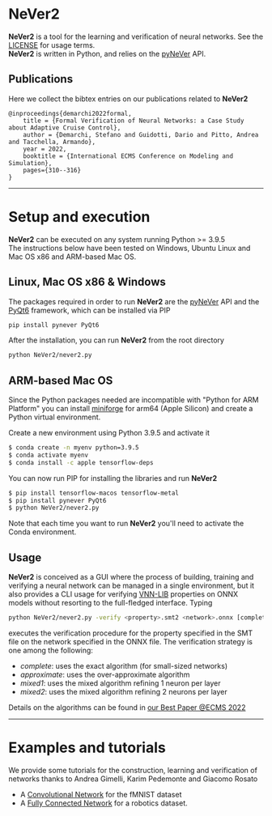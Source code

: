# NeVer2

__NeVer2__ is a tool for the learning and verification of neural networks.
See the [LICENSE](https://github.com/NeVerTools/NeVer2/blob/main/LICENSE.txt) 
for usage terms. \
__NeVer2__ is written in Python, and relies on the 
[pyNeVer](https://www.github.com/nevertools/pynever) API.

## Publications

Here we collect the bibtex entries on our publications related to __NeVer2__

```
@inproceedings{demarchi2022formal,
    title = {Formal Verification of Neural Networks: a Case Study about Adaptive Cruise Control},
	author = {Demarchi, Stefano and Guidotti, Dario and Pitto, Andrea and Tacchella, Armando},
	year = 2022,
	booktitle = {International ECMS Conference on Modeling and Simulation},
	pages={310--316}
}
```

---
# Setup and execution

__NeVer2__ can be executed on any system running Python >= 3.9.5 \
The instructions below have been tested on Windows, 
Ubuntu Linux and Mac OS x86 and ARM-based Mac OS.

## Linux, Mac OS x86 & Windows
The packages required in order to run __NeVer2__ are the [pyNeVer](https://www.github.com/nevertools/pynever) API
and the [PyQt6](https://www.riverbankcomputing.com/software/pyqt/) framework, which can be installed via PIP

```bash
pip install pynever PyQt6
```

After the installation, you can run __NeVer2__ from the root directory

```bash
python NeVer2/never2.py
```

## ARM-based Mac OS

Since the Python packages needed are incompatible with "Python for ARM Platform" you can install 
[miniforge](https://github.com/conda-forge/miniforge) for arm64 (Apple Silicon) and create a Python virtual environment.

Create a new environment using Python 3.9.5 and activate it

```bash
$ conda create -n myenv python=3.9.5
$ conda activate myenv
$ conda install -c apple tensorflow-deps
```

You can now run PIP for installing the libraries and run __NeVer2__

```bash
$ pip install tensorflow-macos tensorflow-metal
$ pip install pynever PyQt6
$ python NeVer2/never2.py
```

Note that each time you want to run __NeVer2__ you'll need to activate the Conda environment.

## Usage

__NeVer2__ is conceived as a GUI where the process of building, training and verifying a
neural network can be managed in a single environment, but it also provides a CLI usage 
for verifying [VNN-LIB](www.vnnlib.org) properties on ONNX models without resorting to the
full-fledged interface.
Typing

```bash
python NeVer2/never2.py -verify <property>.smt2 <network>.onnx [complete | approximate | mixed1 | mixed2]
```

executes the verification procedure for the property specified in the SMT file on the network
specified in the ONNX file. The verification strategy is one among the following:

* _complete_: uses the exact algorithm (for small-sized networks)
* _approximate_: uses the over-approximate algorithm
* _mixed1_: uses the mixed algorithm refining 1 neuron per layer
* _mixed2_: uses the mixed algorithm refining 2 neurons per layer

Details on the algorithms can be found in [our Best Paper @ECMS 2022](https://www.scs-europe.net/dlib/2022/ecms2022acceptedpapers/0310_dis_ecms2022_0075.pdf)

---
# Examples and tutorials

We provide some tutorials for the construction, learning and 
verification of networks thanks to Andrea Gimelli, Karim Pedemonte and 
Giacomo Rosato

* A [Convolutional Network](https://nevertools.github.io/tutorial_fmnist.html)
for the fMNIST dataset
* A [Fully Connected Network](https://nevertools.github.io/tutorial_james.html) 
for a robotics dataset.

